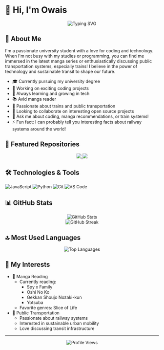 # 👋 Hi, I'm Owais

<div align="center">
  <img src="https://readme-typing-svg.herokuapp.com?font=Fira+Code&pause=1000&center=true&vCenter=true&width=435&lines=Welcome+to+my+GitHub+Profile!;University+Student;Manga+Enthusiast;Public+Transport+Advocate" alt="Typing SVG" />
</div>

## 🚀 About Me

I'm a passionate university student with a love for coding and technology. When I'm not busy with my studies or programming, you can find me immersed in the latest manga series or enthusiastically discussing public transportation systems, especially trains! I believe in the power of technology and sustainable transit to shape our future.

- 🎓 Currently pursuing my university degree
- 🔭 Working on exciting coding projects
- 🌱 Always learning and growing in tech
- 📚 Avid manga reader
- 🚂 Passionate about trains and public transportation
- 👯 Looking to collaborate on interesting open source projects
- 💬 Ask me about coding, manga recommendations, or train systems!
- ⚡ Fun fact: I can probably tell you interesting facts about railway systems around the world!

## 🌟 Featured Repositories

<div align="center">
  <a href="https://github.com/Owais5514/Owais5514">
    <img src="https://github-readme-stats.vercel.app/api/pin/?username=Owais5514&repo=Owais5514&theme=tokyonight" />
  </a>
  <a href="https://github.com/Owais5514/Dhaka-MRT-Timetable">
    <img src="https://github-readme-stats.vercel.app/api/pin/?username=Owais5514&repo=Dhaka-MRT-Timetable&theme=tokyonight" />
  </a>
</div>

## 🛠️ Technologies & Tools

![JavaScript](https://img.shields.io/badge/-JavaScript-F7DF1E?style=flat-square&logo=javascript&logoColor=black)
![Python](https://img.shields.io/badge/-Python-3776AB?style=flat-square&logo=Python&logoColor=white)
![Git](https://img.shields.io/badge/-Git-F05032?style=flat-square&logo=git&logoColor=white)
![VS Code](https://img.shields.io/badge/-VS%20Code-007ACC?style=flat-square&logo=visual-studio-code&logoColor=white)
<!-- Add more technology badges that you use -->

## 📊 GitHub Stats

<div align="center">
  <img src="https://github-readme-stats.vercel.app/api?username=Owais5514&show_icons=true&theme=tokyonight" alt="GitHub Stats" />
</div>

<div align="center">
  <img src="https://github-readme-streak-stats.herokuapp.com/?user=Owais5514&theme=tokyonight" alt="GitHub Streak" />
</div>

## 🔝 Most Used Languages

<div align="center">
  <img src="https://github-readme-stats.vercel.app/api/top-langs/?username=Owais5514&layout=compact&theme=tokyonight" alt="Top Languages" />
</div>

## 🎯 My Interests

- 📖 Manga Reading
  - Currently reading: 
    - Spy x Family
    - Oshi No Ko
    - Gekkan Shoujo Nozaki-kun
    - Yotsuba
  - Favorite genres: Slice of Life
- 🚆 Public Transportation
  - Passionate about railway systems
  - Interested in sustainable urban mobility
  - Love discussing transit infrastructure

---

<div align="center">
  <img src="https://komarev.com/ghpvc/?username=Owais5514&color=blueviolet&style=flat-square" alt="Profile Views" />
</div>
